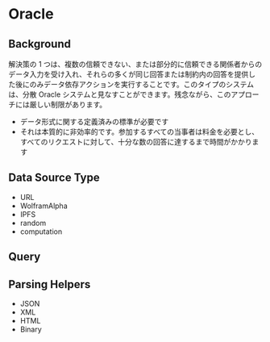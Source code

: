 # Oracle

## Background

解決策の 1 つは、複数の信頼できない、または部分的に信頼できる関係者からのデータ入力を受け入れ、それらの多くが同じ回答または制約内の回答を提供した後にのみデータ依存アクションを実行することです。このタイプのシステムは、分散 Oracle システムと見なすことができます。残念ながら、このアプローチには厳しい制限があります。

- データ形式に関する定義済みの標準が必要です
- それは本質的に非効率的です。参加するすべての当事者は料金を必要とし、すべてのリクエストに対して、十分な数の回答に達するまで時間がかかります

## Data Source Type

- URL
- WolframAlpha
- IPFS
- random
- computation

## Query

## Parsing Helpers

- JSON
- XML
- HTML
- Binary
